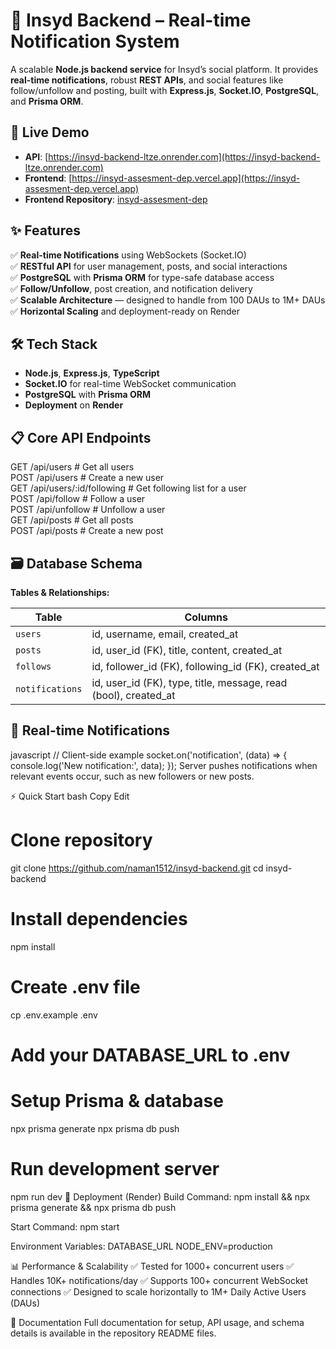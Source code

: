 # 📡 Insyd Backend – Real-time Notification System

A scalable **Node.js backend service** for Insyd’s social platform. It provides **real-time notifications**, robust **REST APIs**, and social features like follow/unfollow and posting, built with **Express.js**, **Socket.IO**, **PostgreSQL**, and **Prisma ORM**.

## 🚀 Live Demo

- **API**: [https://insyd-backend-ltze.onrender.com](https://insyd-backend-ltze.onrender.com)
- **Frontend**: [https://insyd-assesment-dep.vercel.app](https://insyd-assesment-dep.vercel.app)
- **Frontend Repository**: [insyd-assesment-dep](https://github.com/naman1512/insyd-assesment-dep)

## ✨ Features

✅ **Real-time Notifications** using WebSockets (Socket.IO)  
✅ **RESTful API** for user management, posts, and social interactions  
✅ **PostgreSQL** with **Prisma ORM** for type-safe database access  
✅ **Follow/Unfollow**, post creation, and notification delivery  
✅ **Scalable Architecture** — designed to handle from 100 DAUs to 1M+ DAUs  
✅ **Horizontal Scaling** and deployment-ready on Render

## 🛠 Tech Stack

- **Node.js**, **Express.js**, **TypeScript**
- **Socket.IO** for real-time WebSocket communication
- **PostgreSQL** with **Prisma ORM**
- **Deployment** on **Render**

## 📋 Core API Endpoints

GET    /api/users                # Get all users  
POST   /api/users                # Create a new user  
GET    /api/users/:id/following  # Get following list for a user  
POST   /api/follow               # Follow a user  
POST   /api/unfollow             # Unfollow a user  
GET    /api/posts                # Get all posts  
POST   /api/posts                # Create a new post

## 🗃️ Database Schema

**Tables & Relationships:**

| Table | Columns |
|----------------|-------------------------------------------------------------------|
| `users` | id, username, email, created_at |
| `posts` | id, user_id (FK), title, content, created_at |
| `follows` | id, follower_id (FK), following_id (FK), created_at |
| `notifications` | id, user_id (FK), type, title, message, read (bool), created_at |

## 🔔 Real-time Notifications

javascript
// Client-side example
socket.on('notification', (data) => {
  console.log('New notification:', data);
});
Server pushes notifications when relevant events occur, such as new followers or new posts.

⚡ Quick Start
bash
Copy
Edit
# Clone repository
git clone https://github.com/naman1512/insyd-backend.git
cd insyd-backend

# Install dependencies
npm install

# Create .env file
cp .env.example .env
# Add your DATABASE_URL to .env

# Setup Prisma & database
npx prisma generate
npx prisma db push

# Run development server
npm run dev
🚀 Deployment (Render)
Build Command:
npm install && npx prisma generate && npx prisma db push

Start Command:
npm start

Environment Variables:
DATABASE_URL
NODE_ENV=production

📊 Performance & Scalability
✅ Tested for 1000+ concurrent users
✅ Handles 10K+ notifications/day
✅ Supports 100+ concurrent WebSocket connections
✅ Designed to scale horizontally to 1M+ Daily Active Users (DAUs)

📄 Documentation
Full documentation for setup, API usage, and schema details is available in the repository README files.
